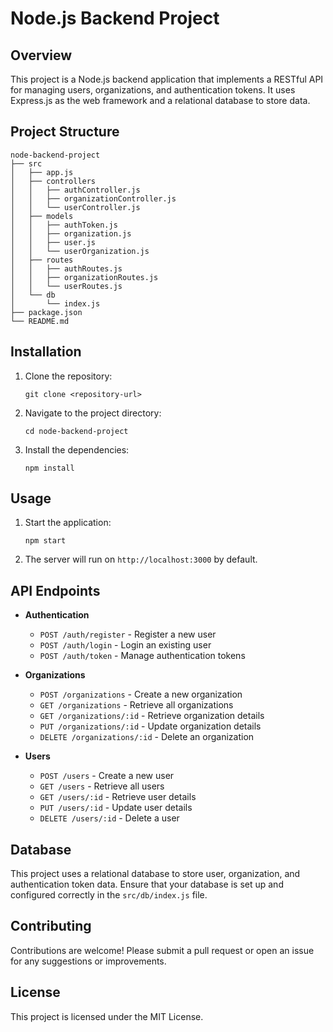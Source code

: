 # Node.js Backend Project

## Overview
This project is a Node.js backend application that implements a RESTful API for managing users, organizations, and authentication tokens. It uses Express.js as the web framework and a relational database to store data.

## Project Structure
```
node-backend-project
├── src
│   ├── app.js
│   ├── controllers
│   │   ├── authController.js
│   │   ├── organizationController.js
│   │   └── userController.js
│   ├── models
│   │   ├── authToken.js
│   │   ├── organization.js
│   │   ├── user.js
│   │   └── userOrganization.js
│   ├── routes
│   │   ├── authRoutes.js
│   │   ├── organizationRoutes.js
│   │   └── userRoutes.js
│   └── db
│       └── index.js
├── package.json
└── README.md
```

## Installation
1. Clone the repository:
   ```
   git clone <repository-url>
   ```
2. Navigate to the project directory:
   ```
   cd node-backend-project
   ```
3. Install the dependencies:
   ```
   npm install
   ```

## Usage
1. Start the application:
   ```
   npm start
   ```
2. The server will run on `http://localhost:3000` by default.

## API Endpoints
- **Authentication**
  - `POST /auth/register` - Register a new user
  - `POST /auth/login` - Login an existing user
  - `POST /auth/token` - Manage authentication tokens

- **Organizations**
  - `POST /organizations` - Create a new organization
  - `GET /organizations` - Retrieve all organizations
  - `GET /organizations/:id` - Retrieve organization details
  - `PUT /organizations/:id` - Update organization details
  - `DELETE /organizations/:id` - Delete an organization

- **Users**
  - `POST /users` - Create a new user
  - `GET /users` - Retrieve all users
  - `GET /users/:id` - Retrieve user details
  - `PUT /users/:id` - Update user details
  - `DELETE /users/:id` - Delete a user

## Database
This project uses a relational database to store user, organization, and authentication token data. Ensure that your database is set up and configured correctly in the `src/db/index.js` file.

## Contributing
Contributions are welcome! Please submit a pull request or open an issue for any suggestions or improvements.

## License
This project is licensed under the MIT License.
